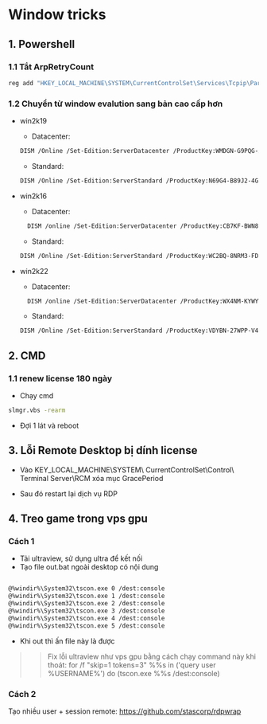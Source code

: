 # Window tricks

## 1. Powershell

### 1.1 Tắt ArpRetryCount

```bash
reg add "HKEY_LOCAL_MACHINE\SYSTEM\CurrentControlSet\Services\Tcpip\Parameters" /v ArpRetryCount /t REG_QWORD /d 0 /f
```

### 1.2 Chuyển từ window evalution sang bản cao cấp hơn

* win2k19
  * Datacenter:
  
  ```bash
  DISM /Online /Set-Edition:ServerDatacenter /ProductKey:WMDGN-G9PQG-XVVXX-R3X43-63DFG /AcceptEula /y
  ```

  * Standard:
  
  ```bash
  DISM /Online /Set-Edition:ServerStandard /ProductKey:N69G4-B89J2-4G8F4-WWYCC-J464C /AcceptEula /y
  ```

* win2k16
  * Datacenter:
  
  ```bash
    DISM /online /Set-Edition:ServerDatacenter /ProductKey:CB7KF-BWN84-R7R2Y-793K2-8XDDG /AcceptEula /y
  ```

  * Standard:
  
  ```bash
  DISM /Online /Set-Edition:ServerStandard /ProductKey:WC2BQ-8NRM3-FDDYY-2BFGV-KHKQY /AcceptEula /y
  ```

* win2k22
  * Datacenter:
  
  ```bash
    DISM /online /Set-Edition:ServerDatacenter /ProductKey:WX4NM-KYWYW-QJJR4-XV3QB-6VM33 /AcceptEula /y
  ```

  * Standard:
  
  ```bash
  DISM /Online /Set-Edition:ServerStandard /ProductKey:VDYBN-27WPP-V4HQT-9VMD4-VMK7H /AcceptEula /y
  ```

## 2. CMD

### 1.1 renew license 180 ngày

* Chạy cmd

```bash
slmgr.vbs -rearm
```

* Đợi 1 lát và reboot

## 3. Lỗi Remote Desktop bị dính license

* Vào KEY_LOCAL_MACHINE\SYSTEM\ CurrentControlSet\Control\ Terminal Server\RCM xóa mục GracePeriod

* Sau đó restart lại dịch vụ RDP

## 4. Treo game trong vps gpu

### Cách 1

* Tải ultraview, sử dụng ultra để kết nối
* Tạo file out.bat ngoài desktop có nội dung

```bash

@%windir%\System32\tscon.exe 0 /dest:console
@%windir%\System32\tscon.exe 1 /dest:console
@%windir%\System32\tscon.exe 2 /dest:console
@%windir%\System32\tscon.exe 3 /dest:console
@%windir%\System32\tscon.exe 4 /dest:console
@%windir%\System32\tscon.exe 5 /dest:console
```

* Khi out thì ấn file này là được

>> Fix lỗi ultraview như vps gpu bằng cách chạy command này khi thoát:  for /f "skip=1 tokens=3" %%s in ('query user %USERNAME%') do (tscon.exe %%s /dest:console)

### Cách 2

Tạo nhiều user + session remote: <https://github.com/stascorp/rdpwrap>
